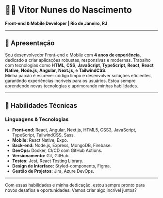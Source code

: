 # 🧑‍💻 **Vitor Nunes do Nascimento**
**Front-end & Mobile Developer | Rio de Janeiro, RJ**  

---

## 👋 **Apresentação**

Sou desenvolvedor Front-end e Mobile com **4 anos de experiência**, dedicado a criar aplicações robustas, responsivas e modernas. Trabalho com tecnologias como **HTML**, **CSS**, **JavaScript**, **TypeScript**, **React**, **React Native**, **Node.js**, **Angular**, **Next.js**, e **TailwindCSS**.  
Minha paixão é escrever código limpo e desenvolver soluções eficientes, garantindo experiências incríveis para os usuários. Estou sempre aprendendo novas tecnologias e aprimorando minhas habilidades.

---

## 🚀 **Habilidades Técnicas**

### **Linguagens & Tecnologias**

- **Front-end:** React, Angular, Next.js, HTML5, CSS3, JavaScript, TypeScript, TailwindCSS, Sass.
- **Mobile:** React Native, Expo.
- **Back-end:** Node.js, Express, MongoDB, Firebase.
- **DevOps:** Docker, CI/CD com GitHub Actions.
- **Versionamento:** Git, GitHub.
- **Testes:** Jest, React Testing Library.
- **Design de Interface:** Styled-components, Figma.
- **Gestão de Projetos:** Jira, Azure DevOps.

---

Com essas habilidades e minha dedicação, estou sempre pronto para novos desafios e oportunidades. Vamos criar algo incrível juntos?
